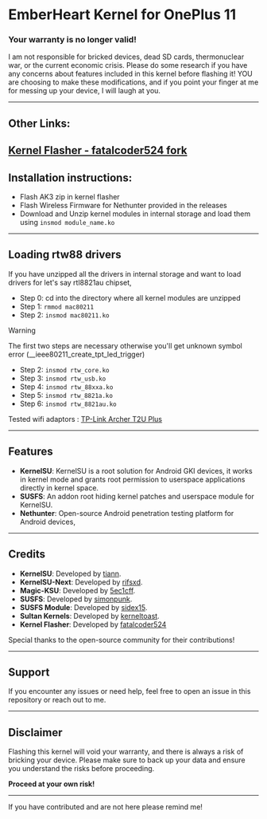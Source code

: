 # EmberHeart Kernel for OnePlus 11

### Your warranty is no longer valid!

I am not responsible for bricked devices, dead SD cards, thermonuclear war, or the current economic crisis. Please do some research if you have any concerns about features included in this kernel before flashing it! YOU are choosing to make these modifications, and if you point your finger at me for messing up your device, I will laugh at you.

---

## Other Links:

[Kernel Flasher - fatalcoder524 fork](https://github.com/fatalcoder524/KernelFlasher)
---

## Installation instructions: 

- Flash AK3 zip in kernel flasher
- Flash Wireless Firmware for Nethunter provided in the releases 
- Download and Unzip kernel modules in internal storage and load them using `insmod module_name.ko`

---

## Loading rtw88 drivers

If you have unzipped all the drivers in internal storage and want to load drivers for let's say rtl8821au chipset,

- Step 0: cd into the directory where all kernel modules are unzipped 
- Step 1: `rmmod mac80211`
- Step 2: `insmod mac80211.ko`

> [!WARNING] 
> The first two steps are necessary otherwise you'll get unknown symbol error (__ieee80211_create_tpt_led_trigger) 

- Step 2: `insmod rtw_core.ko`
- Step 3: `insmod rtw_usb.ko`
- Step 4: `insmod rtw_88xxa.ko`
- Step 5: `insmod rtw_8821a.ko`
- Step 6: `insmod rtw_8821au.ko`

Tested wifi adaptors : [TP-Link Archer T2U Plus](https://amzn.in/d/76Ka5nB)

---

## Features

- **KernelSU**: KernelSU is a root solution for Android GKI devices, it works in kernel mode and grants root permission to userspace applications directly in kernel space.
- **SUSFS**: An addon root hiding kernel patches and userspace module for KernelSU.
- **Nethunter**: Open-source Android penetration testing platform for Android devices,
---

## Credits

- **KernelSU**: Developed by [tiann](https://github.com/tiann/KernelSU).
- **KernelSU-Next**: Developed by [rifsxd](https://github.com/KernelSU-Next/KernelSU-Next).
- **Magic-KSU**: Developed by [5ec1cff](https://github.com/5ec1cff/KernelSU).  
- **SUSFS**: Developed by [simonpunk](https://gitlab.com/simonpunk/susfs4ksu.git).
- **SUSFS Module**: Developed by [sidex15](https://github.com/sidex15).
- **Sultan Kernels**: Developed by [kerneltoast](https://github.com/kerneltoast).
- **Kernel Flasher**: Developed by [fatalcoder524](https://github.com/fatalcoder524)

Special thanks to the open-source community for their contributions!

---

## Support

If you encounter any issues or need help, feel free to open an issue in this repository or reach out to me.

---

## Disclaimer

Flashing this kernel will void your warranty, and there is always a risk of bricking your device. Please make sure to back up your data and ensure you understand the risks before proceeding.

**Proceed at your own risk!**

---

If you have contributed and are not here please remind me!
